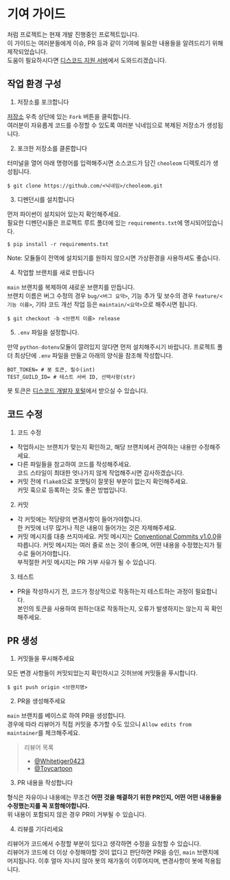 <!--
https://github.com/Whitetiger0423/WhiteBot/blob/main/CONTRIBUTING.md
-->

# 기여 가이드

처럼 프로젝트는 현재 개발 진행중인 프로젝트입니다.  
이 가이드는 여러분들에게 이슈, PR 등과 같이 기여에 필요한 내용들을 알려드리기 위해 제작되었습니다.  
도움이 필요하시다면 [디스코드 지원 서버](https://discord.gg/EEbNMAd9vv)에서 도와드리겠습니다.

## 작업 환경 구성

1. 저장소를 포크합니다

[저장소](https://github.com/Whitetiger0423/cheoleom) 우측 상단에 있는 `Fork` 버튼을 클릭합니다.  
여러분이 자유롭게 코드를 수정할 수 있도록 여러분 닉네임으로 복제된 저장소가 생성됩니다.

2. 포크한 저장소를 클론합니다

터미널을 열어 아래 명령어를 입력해주시면 소스코드가 담긴 `cheoleom` 디렉토리가 생성됩니다.

```
$ git clone https://github.com/<닉네임>/cheoleom.git
```

3. 디펜던시를 설치합니다

먼저 파이썬이 설치되어 있는지 확인해주세요.  
필요한 디펜던시들은 프로젝트 루트 폴더에 있는 `requirements.txt`에 명시되어있습니다.

```
$ pip install -r requirements.txt
```

Note: 모듈들이 전역에 설치되기를 원하지 않으시면 가상환경을 사용하셔도 좋습니다.

4. 작업할 브랜치를 새로 만듭니다

`main` 브랜치를 복제하여 새로운 브랜치를 만듭니다.  
브랜치 이름은 버그 수정의 경우 `bug/<버그 요약>`, 기능 추가 및 보수의 경우 `feature/<기능 이름>`, 기타 코드 개선 작업 등은 `maintain/<요약>`으로 해주시면 됩니다.

```
$ git checkout -b <브랜치 이름> release
```

5. `.env` 파일을 설정합니다.

만약 `python-dotenv`모듈이 깔려있지 않다면 먼저 설치해주시기 바랍니다. 프로젝트 폴더 최상단에 `.env` 파일을 만들고 아래의 양식을 참조해 작성합니다.
```.env
BOT_TOKEN= # 봇 토큰, 필수(int)
TEST_GUILD_ID= # 테스트 서버 ID, 선택사항(str) 
```
봇 토큰은 [디스코드 개발자 포털](https://discord.com/developers/applications)에서 받으실 수 있습니다.

## 코드 수정

1. 코드 수정

* 작업하시는 브랜치가 맞는지 확인하고, 해당 브랜치에서 관여하는 내용만 수정해주세요.
* 다른 파일들을 참고하여 코드를 작성해주세요.  
코드 스타일이 최대한 엇나가지 않게 작업해주시면 감사하겠습니다.
* 커밋 전에 `flake8`으로 포맷팅이 잘못된 부분이 없는지 확인해주세요.  
커밋 훅으로 등록하는 것도 좋은 방법입니다.

2. 커밋

* 각 커밋에는 적당량의 변경사항이 들어가야합니다.  
한 커밋에 너무 많거나 적은 내용이 들어가는 것은 자제해주세요.
* 커밋 메시지를 대충 쓰지마세요.
커밋 메시지는 [Conventional Commits v1.0.0](https://www.conventionalcommits.org/en/v1.0.0/)을 따릅니다.
커밋 메시지는 여러 줄로 쓰는 것이 좋으며, 어떤 내용을 수정했는지가 필수로 들어가야합니다.  
부적절한 커밋 메시지는 PR 거부 사유가 될 수 있습니다.

3. 테스트

* PR을 작성하시기 전, 코드가 정상적으로 작동하는지 테스트하는 과정이 필요합니다.  
본인의 토큰을 사용하여 원하는대로 작동하는지, 오류가 발생하지는 않는지 꼭 확인해주세요.

## PR 생성

1. 커밋들을 푸시해주세요

모든 변경 사항들이 커밋되었는지 확인하시고 깃허브에 커밋들을 푸시합니다.

```
$ git push origin <브랜치명>
```

2. PR을 생성해주세요

`main` 브랜치를 베이스로 하여 PR을 생성합니다.  
경우에 따라 리뷰어가 직접 커밋을 추가할 수도 있으니 `Allow edits from maintainer`를 체크해주세요.

> 리뷰어 목록
> - [@Whitetiger0423](https://github.com/Whitetiger0423)
> - [@Toycartoon](https://github.com/Toycartoon)

3. PR 내용을 작성합니다

형식은 자유이나 내용에는 무조건 **어떤 것을 해결하기 위한 PR인지, 어떤 어떤 내용들을 수정했는지를 꼭 포함해야합니다.**  
위 내용이 포함되지 않은 경우 PR이 거부될 수 있습니다.

4. 리뷰를 기다리세요

리뷰어가 코드에서 수정할 부분이 있다고 생각하면 수정을 요청할 수 있습니다.  
리뷰어가 코드에 더 이상 수정해야할 것이 없다고 판단하면 PR을 승인, `main` 브랜치에 머지됩니다. 이후 얼마 지나지 않아 봇의 재가동이 이루어지며, 변경사항이 봇에 적용됩니다.
